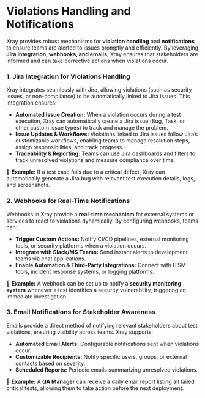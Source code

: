 # Violations Handling and Notifications

Xray provides robust mechanisms for **violation handling** and **notifications** to ensure teams are alerted to issues promptly and efficiently. By leveraging **Jira integration, webhooks, and emails**, Xray ensures that stakeholders are informed and can take corrective actions when violations occur.

### **1. Jira Integration for Violations Handling**

Xray integrates seamlessly with Jira, allowing violations (such as security issues, or non-compliance) to be automatically linked to Jira issues. This integration ensures:

* **Automated Issue Creation:** When a violation occurs during a test execution, Xray can automatically create a Jira issue (Bug, Task, or other custom issue types) to track and manage the problem.
* **Issue Updates & Workflows:** Violations linked to Jira issues follow Jira’s customizable workflows, enabling teams to manage resolution steps, assign responsibilities, and track progress.
* **Traceability & Reporting:** Teams can use Jira dashboards and filters to track unresolved violations and measure compliance over time.

🔹 **Example:** If a test case fails due to a critical defect, Xray can automatically generate a Jira bug with relevant test execution details, logs, and screenshots.

### **2. Webhooks for Real-Time Notifications**

Webhooks in Xray provide a **real-time mechanism** for external systems or services to react to violations dynamically. By configuring webhooks, teams can:

* **Trigger Custom Actions:** Notify CI/CD pipelines, external monitoring tools, or security platforms when a violation occurs.
* **Integrate with Slack/MS Teams:** Send instant alerts to development teams via chat applications.
* **Enable Automation & Third-Party Integrations:** Connect with ITSM tools, incident response systems, or logging platforms.

🔹 **Example:** A webhook can be set up to notify a **security monitoring system** whenever a test identifies a security vulnerability, triggering an immediate investigation.

### **3. Email Notifications for Stakeholder Awareness**

Emails provide a direct method of notifying relevant stakeholders about test violations, ensuring visibility across teams. Xray supports:

* **Automated Email Alerts:** Configurable notifications sent when violations occur.
* **Customizable Recipients:** Notify specific users, groups, or external contacts based on severity.
* **Scheduled Reports:** Periodic emails summarizing unresolved violations.

🔹 **Example:** A **QA Manager** can receive a daily email report listing all failed critical tests, allowing them to take action before the next deployment.
